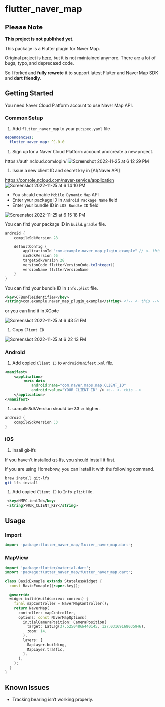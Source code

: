 # flutter_naver_map

## Please Note

**This project is not published yet.**

This package is a Flutter plugin for Naver Map.

Original project is [here](<https://github.com/LBSTECH/naver_map_plugin>), but it is not maintained anymore. There are a lot of bugs, typo, and deprecated code.

So I forked and **fully rewrote** it to support latest Flutter and Naver Map SDK and **dart friendly**.

## Getting Started

You need Naver Cloud Platform account to use Naver Map API.

### Common Setup

1. Add `flutter_naver_map` to your `pubspec.yaml` file.

```yaml
dependencies:
  flutter_naver_map: ^1.0.0
```

1. Sign up for a Naver Cloud Platform account and create a new project.

<https://auth.ncloud.com/login/>
![Screenshot 2022-11-25 at 6 12 29 PM](https://user-images.githubusercontent.com/16171447/203960360-0003da6f-185b-4931-b642-4dd07e29a75b.png)

1. Issue a new client ID and secret key in [AI/Naver API]

<https://console.ncloud.com/naver-service/application>
![Screenshot 2022-11-25 at 6 14 10 PM](https://user-images.githubusercontent.com/16171447/203960450-75c17cec-204e-4bf2-aff6-96b2b623c502.png)

- You should enable `Mobile Dynamic Map` API
- Enter your package ID in `Android Package Name` field
- Enter your bundle ID in `iOS Bundle ID` field

![Screenshot 2022-11-25 at 6 15 18 PM](https://user-images.githubusercontent.com/16171447/203960543-b28abc7a-edd9-4a6e-ba44-1aed2553321e.png)

You can find your package ID in `build.gradle` file.

```groovy
android {
    compileSdkVersion 28

    defaultConfig {
        applicationId "com.example.naver_map_plugin_example" // <- this
        minSdkVersion 16
        targetSdkVersion 28
        versionCode flutterVersionCode.toInteger()
        versionName flutterVersionName
    }
}
```

You can find your bundle ID in `Info.plist` file.

```xml
<key>CFBundleIdentifier</key>
<string>com.example.naver_map_plugin_example</string> <!-- <- this -->
```

or you can find it in XCode

![Screenshot 2022-11-25 at 6 43 51 PM](https://user-images.githubusercontent.com/16171447/203960991-8df1ee9d-1f77-4cc2-a968-9c45f5550966.png)

1. Copy `Client ID`

![Screenshot 2022-11-25 at 6 22 13 PM](https://user-images.githubusercontent.com/16171447/203961030-ca512112-2179-4633-b4c1-9239b095c9d4.png)

### Android

1. Add copied `Client ID` to `AndroidManifest.xml` file.

```xml
<manifest>
    <application>
        <meta-data
            android:name="com.naver.maps.map.CLIENT_ID"
            android:value="YOUR_CLIENT_ID" /> <!-- <- this -->
    </application>
</manifest>
```

1. compileSdkVersion should be 33 or higher.

```groovy
android {
    compileSdkVersion 33
}
```

### iOS

1. Insall git-lfs

If you haven't installed git-lfs, you should install it first.

If you are using Homebrew, you can install it with the following command.

```bash
brew install git-lfs
git lfs install
```

1. Add copied `Client ID` to `Info.plist` file.

```xml
 <key>NMFClientId</key>
 <string>YOUR_CLIENT_KEY</string>
```

## Usage

### Import

```dart
import 'package:flutter_naver_map/flutter_naver_map.dart';
```

### MapView

```dart
import 'package:flutter/material.dart';
import 'package:flutter_naver_map/flutter_naver_map.dart';

class BasicExmaple extends StatelessWidget {
  const BasicExmaple({super.key});

  @override
  Widget build(BuildContext context) {
    final mapController = NaverMapController();
    return NaverMap(
      controller: mapController,
      options: const NaverMapOptions(
        initialCameraPosition: CameraPosition(
          target: LatLng(37.52504866440145, 127.03169168035946),
          zoom: 14,
        ),
        layers: [
          MapLayer.building,
          MapLayer.traffic,
        ],
      ),
    );
  }
}
```

## Known Issues

- Tracking bearing isn't working properly.
